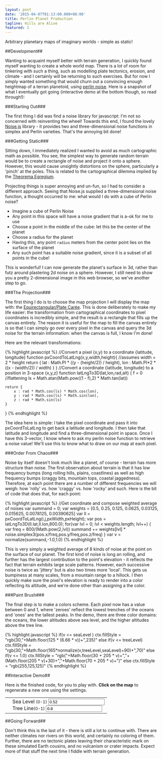 ```yaml
---
layout: post
date: '2015-04-07T01:13:00.000+08:00'
title: Perlin Planet Production
tagline: Hills are Alive
featured: 1
---
```


Arbitrary planetary maps of imaginary worlds - simple as static!

##Development##

Wanting to acquaint myself better with terrain generation, I quickly found myself wanting to create a whole world map. There is a lot of room for tinkering with such a thing, such as modelling plate tectonics, erosion, and climate - and I certainly will be returning to such exercises. But for now I simply wanted something that would churn out a convincing enough heightmap of a terran planetoid, using [perlin noise](http://en.wikipedia.org/wiki/Perlin_noise). Here is a snapshot of what I eventually got going (interactive demo at the bottom though, so read through!):

<canvas id="snapshot" width="600" height="300"></canvas>

###Starting Out###

The first thing I did was find a noise library for javascript: I'm not so concerned with reinventing the wheel! Towards this end, I found the lovely [Noise.js](https://github.com/josephg/noisejs) library - it provides two and three-dimensional noise functions in simplex and Perlin varieties. That's the annoying bit done!

###Getting Static###

Sitting down, I immediately realized I wanted to avoid as much cartographic math as possible. You see, the simplest way to generate random terrain would be to create a rectangle of noise and project it onto a sphere. However, this would cause unsightly distortions on the sphere, particularly a 'pinch' at the poles. This is related to the cartographical dilemma implied by the [Theorema Egregium](http://en.wikipedia.org/wiki/Theorema_Egregium).

Projecting things is super annoying and un-fun, so I had to consider a different approach. Seeing that Noise.js supplied a three-dimensional noise function, a thought occurred to me: what would I do with a cube of Perlin noise?

- Imagine a cube of Perlin Noise
- Any point in this space will have a noise gradient that is a-ok for me to use
- Choose a point in the middle of the cube: let this be the center of the planet
- Choose a radius for the planet
- Having this, any point `radius` meters from the center point lies on the surface of the planet
- Any such point has a suitable noise gradient, since it is a subset of all points in the cube!

This is wonderful! I can now generate the planet's surface in 3d, rather than futz around plastering 2d noise on a sphere. However, I still need to show you a pretty 2-dimensional image in this web browser, so we've another step to go.

###The Projection###

The first thing I do is to choose the map projection I will display the map with: the [Equirectangular/Plate Carée](http://en.wikipedia.org/wiki/Equirectangular_projection). This is done deliberately to make my life easier: the transformation from cartographical coordinates to pixel coordinates is incredibly simple, and the result is a rectangle that fills up the canvas entirely. The reason it is useful for the map to fill the canvas entirely is so that I can simply go over every pixel in the canvas and query the 3d noise for the terrain information: when the canvas is full, I know I'm done!

Here are the relevant transformations:

{% highlight javascript %}
//Convert a pixel {x,y} to a coordinate {latitude, longitude}
function pxCoordToLatLng(x,y,width,height){
	//assumes width = 2 * height
	return {
		lat : Math.PI * ((y - (height/2)) / height),
		lon : Math.PI*2 * ((x - (width/2)) / width)
	}
}
//Convert a coordinate {latitude, longitude} to a position in 3-space {x,y,z}
function latLngTo3D(lat,lon,rad,alt)
{
	f  = 0 //flattening
	ls = Math.atan(Math.pow((1 - f),2) * Math.tan(lat))

	return {
		x : rad * Math.cos(ls) * Math.cos(lon),
		y : rad * Math.cos(ls) * Math.sin(lon),
		z : rad * Math.sin(ls)
	}
}
{% endhighlight %}

The idea here is simple: I take the pixel coordinate and pass it into pxCoordToLatLng to get back a latitude and longitude. I then take that latitude and longitude and find a three-dimensional point in space. Once I have this 3-vector, I know where to ask my perlin noise function to retrieve a noise value! We'll use this to know what to draw on our map at each pixel.

###Order From Chaos###

Noise by itself doesn't look much like a planet, of course - terrain has more structure than noise. The first observation about terrain is that it has low frequency bumps (long rolling hills, plains, coastlines) as well as high frequency bumps (craggy bits, mountain tops, coastal jaggedness). Therefore, at each point there are a number of different frequencies we will weigh: how 'rolly' vs. how 'craggy' vs. how 'rocky' and such. Here is the bit of code that does that, for each point:

{% highlight javascript %}
//Get coordinate and compose weighted average of noises
	var summand = 0;
	var weights = [0.5, 0.25, 0.125, 0.0625, 0.03125, 0.015625, 0.0078125, 0.00390625]
	var ll = pxCoordToLatLng(i,j,pxWidth,pxHeight);
	var pos = latLngTo3D(ll.lat,ll.lon,800.0);
	for(var lvl = 0; lvl < weights.length; lvl++)
	{
		var freq = 800/(Math.pow(2,lvl))
		summand += weights[lvl] * noise.simplex3(pos.x/freq,pos.y/freq,pos.z/freq)
	}
	var v = normalize(summand,-1.0,1.0)
{% endhighlight %}

This is very simply a weighted average of 8 kinds of noise at the point on the surface of our planet. The first kind of noise is long an rolling, and further has the largest contribution to the point's elevation - it reflects the fact that terrain exhibits large scale patterns. However, each successive noise is twice as 'jittery' but is also two times more 'local'. This gets us bumpiness at many scales, from a mountain range to a hillock. I then quickly make sure the pixel's elevation is ready to render into a color reflecting its altitude, and we're done other than assigning a the color.

###Paint Brush###

The final step is to make a colors scheme. Each pixel now has a value between 0 and 1, where 'zeroes' reflect the lowest trenches of the oceans and 'ones' are the tallest peaks. In the demo, there are three color domains: the oceans, the lower altitudes above sea level, and the higher altitudes above the tree line.

{% highlight javascript %}
	if(v <= seaLevel )
		ctx.fillStyle = "rgb(30,"+Math.floor(125 * (6.66 * v))+",235)"
	else if(v <= treeLevel)
		ctx.fillStyle = "rgb(30,"+Math.floor(165*normalize(v,treeLevel,seaLevel)+90)+",70)"
	else if(v <= 1.0)
		ctx.fillStyle = "rgb("+Math.floor(30 + 205 * v)+","+(Math.floor(205 * v)+30)+","+Math.floor(70 + 205 * v)+")"
	else
		ctx.fillStyle = "rgb(255,125,125)"
{% endhighlight %}

##Interactive Demo##

Here is the finished code, for you to play with. **Click on the map** to regenerate a new one using the settings.

<table>
	<tbody>
		<tr>
			<td>
				<canvas id="display" width="500" height="250" onClick="run()"></canvas>
			</td>
			<td>
				<div class="input-group">
					<span class="input-group-addon" id="seaLvlLabel">Sea Level <small>(0-1)</small></span>
					<input type="number" id="seaLvlINP" value="0.52"></input>
				</div>
				<div class="input-group">
					<span class="input-group-addon" id="treeLvlLabel">Tree Line<small>(0-1)</small></span>
					<input type="number" id="treeLvlINP" value="0.8"></input>
				</div>
			</td>
		</tr>
	</tbody>
</table>


##Going Forward##

Don't think this is the last of it - there is still a lot to continue with. There are neither climates nor rivers on this world, and certainly no coloring of them. Further, there are no tectonic plates leaving their characteristic mark on these simulated Earth cousins, and no vulcanism or crater impacts. Expect more of that stuff the next time I fiddle with terrain generation.

<script>
	function run(){
		displayNoise('display',{width:500,height:250});
	}
	function displayNoise(canvas, map){
		var pxWidth = map.width;
		var pxHeight = map.height
		var canvas = document.getElementById(canvas);
		var seaVAL = parseFloat(document.getElementById("seaLvlINP").value)
		seaVAL = seaVAL !== undefined && seaVAL >= 0 && seaVAL <= 1.0 ? seaVAL : undefined
		var treeVAL = parseFloat(document.getElementById("treeLvlINP").value)
		treeVAL = treeVAL !== undefined && treeVAL >= 0 && treeVAL <= 1.0 ? treeVAL : undefined
		var ctx = canvas.getContext("2d");
		noise.seed(Math.random());
		ctx.fillStyle="rgba(128,128,128,255)" 
		ctx.fillRect(0,0,pxWidth,pxHeight);
		for(var i = 0; i < pxWidth; i ++)
		{
			for(var j = 0; j < pxHeight; j++)
			{
				var summand = 0;
				var weights = [0.5, 0.25, 0.125, 0.0625, 0.03125, 0.015625, 0.0078125, 0.00390625]
				var ll = pxCoordToLatLng(i,j,pxWidth,pxHeight);
				var pos = latLngTo3D(ll.lat,ll.lon,800.0);
				for(var lvl = 0; lvl < weights.length; lvl++)
				{
					var freq = 800/(Math.pow(2,lvl))
					summand += weights[lvl] * noise.simplex3(pos.x/freq,pos.y/freq,pos.z/freq)
				}
				var v = normalize(summand,-1.0,1.0)

				var seaLevel = seaVAL || 0.52;
				var treeLevel = treeVAL || 0.8;

				if(v <= seaLevel )
					ctx.fillStyle = "rgb(30,"+Math.floor(125 * (6.66 * v))+",235)"
				else if(v <= treeLevel)
					ctx.fillStyle = "rgb(30,"+Math.floor(165*normalize(v,treeLevel,seaLevel)+90)+",70)"
				else if(v <= 1.0)
					ctx.fillStyle = "rgb("+Math.floor(30 + 205 * v)+","+(Math.floor(205 * v)+30)+","+Math.floor(70 + 205 * v)+")"
				else
					ctx.fillStyle = "rgb(255,125,125)"

				ctx.fillRect(i,j,1,1);
			}
		}
	}
	function pxCoordToLatLng(x,y,width,height){
		//assumes width = 2 * height
		return {
			lat : Math.PI * ((y - (height/2)) / height),
			lon : Math.PI*2 * ((x - (width/2)) / width)
		}
	}
	function latLngTo3D(lat,lon,rad,alt)
	{
	    f  = 0 //flattening
		ls = Math.atan(Math.pow((1 - f),2) * Math.tan(lat))

		return {
			x : rad * Math.cos(ls) * Math.cos(lon),
			y : rad * Math.cos(ls) * Math.sin(lon),
			z : rad * Math.sin(ls)
		}
	}
	function normalize(val,max,min)
	{
		var range = max - min;
		return (val - min)/range
	}
/*
 * A speed-improved perlin and simplex noise algorithms for 2D.
 *
 * Based on example code by Stefan Gustavson (stegu@itn.liu.se).
 * Optimisations by Peter Eastman (peastman@drizzle.stanford.edu).
 * Better rank ordering method by Stefan Gustavson in 2012.
 * Converted to Javascript by Joseph Gentle.
 *
 * Version 2012-03-09
 *
 * This code was placed in the public domain by its original author,
 * Stefan Gustavson. You may use it as you see fit, but
 * attribution is appreciated.
 *
 */

(function(global){
  var module = global.noise = {};

  function Grad(x, y, z) {
    this.x = x; this.y = y; this.z = z;
  }
  
  Grad.prototype.dot2 = function(x, y) {
    return this.x*x + this.y*y;
  };

  Grad.prototype.dot3 = function(x, y, z) {
    return this.x*x + this.y*y + this.z*z;
  };

  var grad3 = [new Grad(1,1,0),new Grad(-1,1,0),new Grad(1,-1,0),new Grad(-1,-1,0),
               new Grad(1,0,1),new Grad(-1,0,1),new Grad(1,0,-1),new Grad(-1,0,-1),
               new Grad(0,1,1),new Grad(0,-1,1),new Grad(0,1,-1),new Grad(0,-1,-1)];

  var p = [151,160,137,91,90,15,
  131,13,201,95,96,53,194,233,7,225,140,36,103,30,69,142,8,99,37,240,21,10,23,
  190, 6,148,247,120,234,75,0,26,197,62,94,252,219,203,117,35,11,32,57,177,33,
  88,237,149,56,87,174,20,125,136,171,168, 68,175,74,165,71,134,139,48,27,166,
  77,146,158,231,83,111,229,122,60,211,133,230,220,105,92,41,55,46,245,40,244,
  102,143,54, 65,25,63,161, 1,216,80,73,209,76,132,187,208, 89,18,169,200,196,
  135,130,116,188,159,86,164,100,109,198,173,186, 3,64,52,217,226,250,124,123,
  5,202,38,147,118,126,255,82,85,212,207,206,59,227,47,16,58,17,182,189,28,42,
  223,183,170,213,119,248,152, 2,44,154,163, 70,221,153,101,155,167, 43,172,9,
  129,22,39,253, 19,98,108,110,79,113,224,232,178,185, 112,104,218,246,97,228,
  251,34,242,193,238,210,144,12,191,179,162,241, 81,51,145,235,249,14,239,107,
  49,192,214, 31,181,199,106,157,184, 84,204,176,115,121,50,45,127, 4,150,254,
  138,236,205,93,222,114,67,29,24,72,243,141,128,195,78,66,215,61,156,180];
  // To remove the need for index wrapping, double the permutation table length
  var perm = new Array(512);
  var gradP = new Array(512);

  // This isn't a very good seeding function, but it works ok. It supports 2^16
  // different seed values. Write something better if you need more seeds.
  module.seed = function(seed) {
    if(seed > 0 && seed < 1) {
      // Scale the seed out
      seed *= 65536;
    }

    seed = Math.floor(seed);
    if(seed < 256) {
      seed |= seed << 8;
    }

    for(var i = 0; i < 256; i++) {
      var v;
      if (i & 1) {
        v = p[i] ^ (seed & 255);
      } else {
        v = p[i] ^ ((seed>>8) & 255);
      }

      perm[i] = perm[i + 256] = v;
      gradP[i] = gradP[i + 256] = grad3[v % 12];
    }
  };

  module.seed(0);

  /*
  for(var i=0; i<256; i++) {
    perm[i] = perm[i + 256] = p[i];
    gradP[i] = gradP[i + 256] = grad3[perm[i] % 12];
  }*/

  // Skewing and unskewing factors for 2, 3, and 4 dimensions
  var F2 = 0.5*(Math.sqrt(3)-1);
  var G2 = (3-Math.sqrt(3))/6;

  var F3 = 1/3;
  var G3 = 1/6;

  // 2D simplex noise
  module.simplex2 = function(xin, yin) {
    var n0, n1, n2; // Noise contributions from the three corners
    // Skew the input space to determine which simplex cell we're in
    var s = (xin+yin)*F2; // Hairy factor for 2D
    var i = Math.floor(xin+s);
    var j = Math.floor(yin+s);
    var t = (i+j)*G2;
    var x0 = xin-i+t; // The x,y distances from the cell origin, unskewed.
    var y0 = yin-j+t;
    // For the 2D case, the simplex shape is an equilateral triangle.
    // Determine which simplex we are in.
    var i1, j1; // Offsets for second (middle) corner of simplex in (i,j) coords
    if(x0>y0) { // lower triangle, XY order: (0,0)->(1,0)->(1,1)
      i1=1; j1=0;
    } else {    // upper triangle, YX order: (0,0)->(0,1)->(1,1)
      i1=0; j1=1;
    }
    // A step of (1,0) in (i,j) means a step of (1-c,-c) in (x,y), and
    // a step of (0,1) in (i,j) means a step of (-c,1-c) in (x,y), where
    // c = (3-sqrt(3))/6
    var x1 = x0 - i1 + G2; // Offsets for middle corner in (x,y) unskewed coords
    var y1 = y0 - j1 + G2;
    var x2 = x0 - 1 + 2 * G2; // Offsets for last corner in (x,y) unskewed coords
    var y2 = y0 - 1 + 2 * G2;
    // Work out the hashed gradient indices of the three simplex corners
    i &= 255;
    j &= 255;
    var gi0 = gradP[i+perm[j]];
    var gi1 = gradP[i+i1+perm[j+j1]];
    var gi2 = gradP[i+1+perm[j+1]];
    // Calculate the contribution from the three corners
    var t0 = 0.5 - x0*x0-y0*y0;
    if(t0<0) {
      n0 = 0;
    } else {
      t0 *= t0;
      n0 = t0 * t0 * gi0.dot2(x0, y0);  // (x,y) of grad3 used for 2D gradient
    }
    var t1 = 0.5 - x1*x1-y1*y1;
    if(t1<0) {
      n1 = 0;
    } else {
      t1 *= t1;
      n1 = t1 * t1 * gi1.dot2(x1, y1);
    }
    var t2 = 0.5 - x2*x2-y2*y2;
    if(t2<0) {
      n2 = 0;
    } else {
      t2 *= t2;
      n2 = t2 * t2 * gi2.dot2(x2, y2);
    }
    // Add contributions from each corner to get the final noise value.
    // The result is scaled to return values in the interval [-1,1].
    return 70 * (n0 + n1 + n2);
  };

  // 3D simplex noise
  module.simplex3 = function(xin, yin, zin) {
    var n0, n1, n2, n3; // Noise contributions from the four corners

    // Skew the input space to determine which simplex cell we're in
    var s = (xin+yin+zin)*F3; // Hairy factor for 2D
    var i = Math.floor(xin+s);
    var j = Math.floor(yin+s);
    var k = Math.floor(zin+s);

    var t = (i+j+k)*G3;
    var x0 = xin-i+t; // The x,y distances from the cell origin, unskewed.
    var y0 = yin-j+t;
    var z0 = zin-k+t;

    // For the 3D case, the simplex shape is a slightly irregular tetrahedron.
    // Determine which simplex we are in.
    var i1, j1, k1; // Offsets for second corner of simplex in (i,j,k) coords
    var i2, j2, k2; // Offsets for third corner of simplex in (i,j,k) coords
    if(x0 >= y0) {
      if(y0 >= z0)      { i1=1; j1=0; k1=0; i2=1; j2=1; k2=0; }
      else if(x0 >= z0) { i1=1; j1=0; k1=0; i2=1; j2=0; k2=1; }
      else              { i1=0; j1=0; k1=1; i2=1; j2=0; k2=1; }
    } else {
      if(y0 < z0)      { i1=0; j1=0; k1=1; i2=0; j2=1; k2=1; }
      else if(x0 < z0) { i1=0; j1=1; k1=0; i2=0; j2=1; k2=1; }
      else             { i1=0; j1=1; k1=0; i2=1; j2=1; k2=0; }
    }
    // A step of (1,0,0) in (i,j,k) means a step of (1-c,-c,-c) in (x,y,z),
    // a step of (0,1,0) in (i,j,k) means a step of (-c,1-c,-c) in (x,y,z), and
    // a step of (0,0,1) in (i,j,k) means a step of (-c,-c,1-c) in (x,y,z), where
    // c = 1/6.
    var x1 = x0 - i1 + G3; // Offsets for second corner
    var y1 = y0 - j1 + G3;
    var z1 = z0 - k1 + G3;

    var x2 = x0 - i2 + 2 * G3; // Offsets for third corner
    var y2 = y0 - j2 + 2 * G3;
    var z2 = z0 - k2 + 2 * G3;

    var x3 = x0 - 1 + 3 * G3; // Offsets for fourth corner
    var y3 = y0 - 1 + 3 * G3;
    var z3 = z0 - 1 + 3 * G3;

    // Work out the hashed gradient indices of the four simplex corners
    i &= 255;
    j &= 255;
    k &= 255;
    var gi0 = gradP[i+   perm[j+   perm[k   ]]];
    var gi1 = gradP[i+i1+perm[j+j1+perm[k+k1]]];
    var gi2 = gradP[i+i2+perm[j+j2+perm[k+k2]]];
    var gi3 = gradP[i+ 1+perm[j+ 1+perm[k+ 1]]];

    // Calculate the contribution from the four corners
    var t0 = 0.6 - x0*x0 - y0*y0 - z0*z0;
    if(t0<0) {
      n0 = 0;
    } else {
      t0 *= t0;
      n0 = t0 * t0 * gi0.dot3(x0, y0, z0);  // (x,y) of grad3 used for 2D gradient
    }
    var t1 = 0.6 - x1*x1 - y1*y1 - z1*z1;
    if(t1<0) {
      n1 = 0;
    } else {
      t1 *= t1;
      n1 = t1 * t1 * gi1.dot3(x1, y1, z1);
    }
    var t2 = 0.6 - x2*x2 - y2*y2 - z2*z2;
    if(t2<0) {
      n2 = 0;
    } else {
      t2 *= t2;
      n2 = t2 * t2 * gi2.dot3(x2, y2, z2);
    }
    var t3 = 0.6 - x3*x3 - y3*y3 - z3*z3;
    if(t3<0) {
      n3 = 0;
    } else {
      t3 *= t3;
      n3 = t3 * t3 * gi3.dot3(x3, y3, z3);
    }
    // Add contributions from each corner to get the final noise value.
    // The result is scaled to return values in the interval [-1,1].
    return 32 * (n0 + n1 + n2 + n3);

  };

  // ##### Perlin noise stuff

  function fade(t) {
    return t*t*t*(t*(t*6-15)+10);
  }

  function lerp(a, b, t) {
    return (1-t)*a + t*b;
  }

  // 2D Perlin Noise
  module.perlin2 = function(x, y) {
    // Find unit grid cell containing point
    var X = Math.floor(x), Y = Math.floor(y);
    // Get relative xy coordinates of point within that cell
    x = x - X; y = y - Y;
    // Wrap the integer cells at 255 (smaller integer period can be introduced here)
    X = X & 255; Y = Y & 255;

    // Calculate noise contributions from each of the four corners
    var n00 = gradP[X+perm[Y]].dot2(x, y);
    var n01 = gradP[X+perm[Y+1]].dot2(x, y-1);
    var n10 = gradP[X+1+perm[Y]].dot2(x-1, y);
    var n11 = gradP[X+1+perm[Y+1]].dot2(x-1, y-1);

    // Compute the fade curve value for x
    var u = fade(x);

    // Interpolate the four results
    return lerp(
        lerp(n00, n10, u),
        lerp(n01, n11, u),
       fade(y));
  };

  // 3D Perlin Noise
  module.perlin3 = function(x, y, z) {
    // Find unit grid cell containing point
    var X = Math.floor(x), Y = Math.floor(y), Z = Math.floor(z);
    // Get relative xyz coordinates of point within that cell
    x = x - X; y = y - Y; z = z - Z;
    // Wrap the integer cells at 255 (smaller integer period can be introduced here)
    X = X & 255; Y = Y & 255; Z = Z & 255;

    // Calculate noise contributions from each of the eight corners
    var n000 = gradP[X+  perm[Y+  perm[Z  ]]].dot3(x,   y,     z);
    var n001 = gradP[X+  perm[Y+  perm[Z+1]]].dot3(x,   y,   z-1);
    var n010 = gradP[X+  perm[Y+1+perm[Z  ]]].dot3(x,   y-1,   z);
    var n011 = gradP[X+  perm[Y+1+perm[Z+1]]].dot3(x,   y-1, z-1);
    var n100 = gradP[X+1+perm[Y+  perm[Z  ]]].dot3(x-1,   y,   z);
    var n101 = gradP[X+1+perm[Y+  perm[Z+1]]].dot3(x-1,   y, z-1);
    var n110 = gradP[X+1+perm[Y+1+perm[Z  ]]].dot3(x-1, y-1,   z);
    var n111 = gradP[X+1+perm[Y+1+perm[Z+1]]].dot3(x-1, y-1, z-1);

    // Compute the fade curve value for x, y, z
    var u = fade(x);
    var v = fade(y);
    var w = fade(z);

    // Interpolate
    return lerp(
        lerp(
          lerp(n000, n100, u),
          lerp(n001, n101, u), w),
        lerp(
          lerp(n010, n110, u),
          lerp(n011, n111, u), w),
       v);
  };

})(this);
</script>
<script>
	displayNoise('snapshot',{width:600,height:300});
	run()
</script>